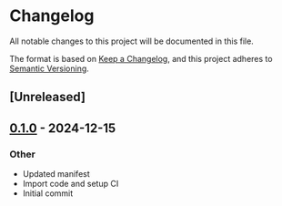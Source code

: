 # Changelog

All notable changes to this project will be documented in this file.

The format is based on [Keep a Changelog](https://keepachangelog.com/en/1.0.0/),
and this project adheres to [Semantic Versioning](https://semver.org/spec/v2.0.0.html).

## [Unreleased]

## [0.1.0](https://github.com/hacatu/nut_sys/releases/tag/v0.1.0) - 2024-12-15

### Other

- Updated manifest
- Import code and setup CI
- Initial commit

